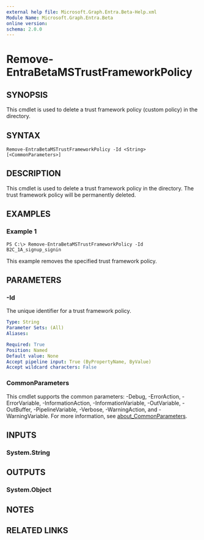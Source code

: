 ```yaml
---
external help file: Microsoft.Graph.Entra.Beta-Help.xml
Module Name: Microsoft.Graph.Entra.Beta
online version:
schema: 2.0.0
---
```


# Remove-EntraBetaMSTrustFrameworkPolicy

## SYNOPSIS
This cmdlet is used to delete a trust framework policy (custom policy) in the directory.

## SYNTAX

```
Remove-EntraBetaMSTrustFrameworkPolicy -Id <String> [<CommonParameters>]
```

## DESCRIPTION
This cmdlet is used to delete a trust framework policy in the directory.
The trust framework policy will be permanently deleted.

## EXAMPLES

### Example 1
```
PS C:\> Remove-EntraBetaMSTrustFrameworkPolicy -Id B2C_1A_signup_signin
```

This example removes the specified trust framework policy.

## PARAMETERS

### -Id
The unique identifier for a trust framework policy.

```yaml
Type: String
Parameter Sets: (All)
Aliases:

Required: True
Position: Named
Default value: None
Accept pipeline input: True (ByPropertyName, ByValue)
Accept wildcard characters: False
```

### CommonParameters
This cmdlet supports the common parameters: -Debug, -ErrorAction, -ErrorVariable, -InformationAction, -InformationVariable, -OutVariable, -OutBuffer, -PipelineVariable, -Verbose, -WarningAction, and -WarningVariable. For more information, see [about_CommonParameters](https://go.microsoft.com/fwlink/?LinkID=113216).

## INPUTS

### System.String
## OUTPUTS

### System.Object
## NOTES

## RELATED LINKS
